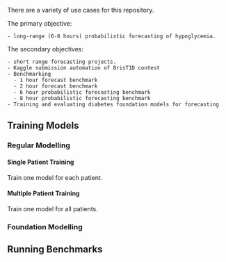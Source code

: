 There are a variety of use cases for this repository.

The primary objective:

    - long-range (6-8 hours) probabilistic forecasting of hypoglycemia.

The secondary objectives:

    - short range forecasting projects.
    - Kaggle submission automation of BrisT1D contest
    - Benchmarking
      - 1 hour forecast benchmark
      - 2 hour forecast benchmark
      - 6 hour probabilistic forecasting benchmark
      - 8 hour probabilistic forecasting benchmark
    - Training and evaluating diabetes foundation models for forecasting

## Training Models
### Regular Modelling
#### Single Patient Training
Train one model for each patient.

#### Multiple Patient Training
Train one model for all patients.


### Foundation Modelling



## Running Benchmarks

